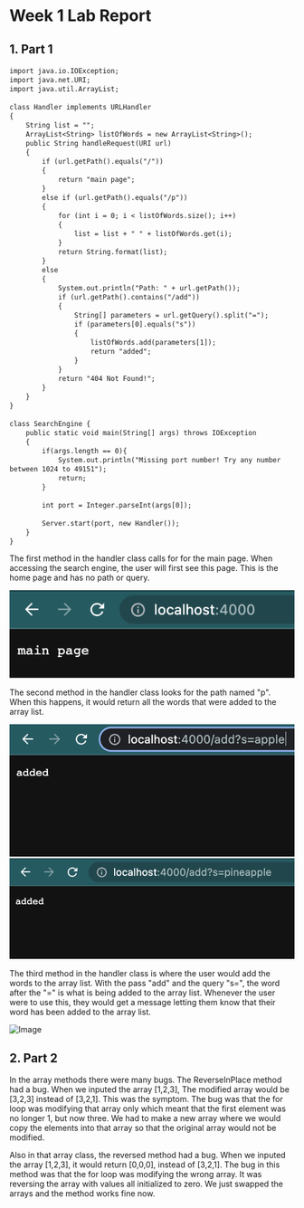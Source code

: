 # Week 1 Lab Report
## 1. Part 1
```
import java.io.IOException;
import java.net.URI;
import java.util.ArrayList;

class Handler implements URLHandler
{
    String list = "";
    ArrayList<String> listOfWords = new ArrayList<String>();
    public String handleRequest(URI url) 
    {
        if (url.getPath().equals("/")) 
        {
            return "main page";
        }
        else if (url.getPath().equals("/p"))
        {
            for (int i = 0; i < listOfWords.size(); i++)
            {
                list = list + " " + listOfWords.get(i);
            }
            return String.format(list);
        }
        else 
        {
            System.out.println("Path: " + url.getPath());
            if (url.getPath().contains("/add")) 
            {
                String[] parameters = url.getQuery().split("=");
                if (parameters[0].equals("s")) 
                {
                    listOfWords.add(parameters[1]);
                    return "added";
                }
            }
            return "404 Not Found!";
        }
    }
}

class SearchEngine {
    public static void main(String[] args) throws IOException 
    {
        if(args.length == 0){
            System.out.println("Missing port number! Try any number between 1024 to 49151");
            return;
        }

        int port = Integer.parseInt(args[0]);

        Server.start(port, new Handler());
    }
}
```
The first method in the handler class calls for for the main page. When accessing the search engine, the user will first see this page. This is the home page and has no path or query.


![Image](main.png)

The second method in the handler class looks for the path named "p". When this happens, it would return all the words that were added to the array list.


![Image](added.png)
![Image](added2.png)

The third method in the handler class is where the user would add the words to the array list. With the pass "add" and the query "s=", the word after the "=" is what is being added to the array list. Whenever the user were to use this, they would get a message letting them know that their word has been added to the array list. 


![Image](p.pngpng)

## 2. Part 2
In the array methods there were many bugs. The ReverseInPlace method had a bug. When we inputed the array [1,2,3], The modified array would be [3,2,3] instead of [3,2,1]. This was the symptom. The bug was that the for loop was modifying that array only which meant that the first element was no longer 1, but now three. We had to make a new array where we would copy the elements into that array so that the original array would not be modified. 

Also in that array class, the reversed method had a bug. When we inputed the array [1,2,3], it would return [0,0,0], instead of [3,2,1]. The bug in this method was that the for loop was modifying the wrong array. It was reversing the array with values all initialized to zero. We just swapped the arrays and the method works fine now. 
